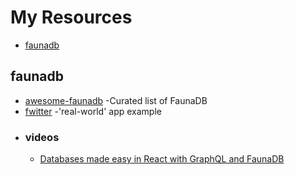# My Resources

- [faunadb](#faunadb)

## faunadb
* [awesome-faunadb](https://github.com/n400/awesome-faunadb/blob/master/README.md) -Curated list of FaunaDB
* [fwitter](https://github.com/fauna-brecht/fwitter) -'real-world' app example
* ### videos
    - [Databases made easy in React with GraphQL and FaunaDB](https://www.youtube.com/watch?v=_kEDBitNbnY)
